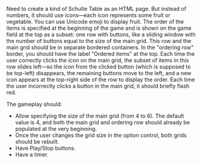 Need to create a kind of Schulte Table as an HTML page.
But instead of numbers, it should use icons—each icon represents some fruit or vegetable. You can use Unicode emoji to display fruit.
The order of the items is specified at the beginning of the game and is shown on the game field at the top as a subset: one row with buttons, like a sliding window with the number of buttons equal to the size of the main grid.
This row and the main grid should be in separate bordered containers. In the "ordering row" border, you should have the label "Ordered items" at the top.
Each time the user correctly clicks the icon on the main grid, the subset of items in this row slides left—so the icon from the clicked button (which is supposed to be top-left) disappears, the remaining buttons move to the left, and a new icon appears at the top-right side of the row to display the order.
Each time the user incorrectly clicks a button in the main grid, it should briefly flash red.

The gameplay should:
- Allow specifying the size of the main grid (from 4 to 6). The default value is 4, and both the main grid and ordering row should already be populated at the very beginning.
- Once the user changes the grid size in the option control, both grids should be rebuilt.
- Have Play/Stop buttons.
- Have a timer.
